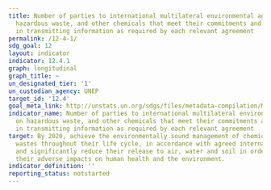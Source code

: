 ```yaml
---
title: Number of parties to international multilateral environmental agreements on
  hazardous waste, and other chemicals that meet their commitments and obligations
  in transmitting information as required by each relevant agreement
permalink: /12-4-1/
sdg_goal: 12
layout: indicator
indicator: 12.4.1
graph: longitudinal
graph_title: ~
un_designated_tier: '1'
un_custodian_agency: UNEP
target_id: '12.4'
goal_meta_link: http://unstats.un.org/sdgs/files/metadata-compilation/Metadata-Goal-12.pdf
indicator_name: Number of parties to international multilateral environmental agreements
  on hazardous waste, and other chemicals that meet their commitments and obligations
  in transmitting information as required by each relevant agreement
target: By 2020, achieve the environmentally sound management of chemicals and all
  wastes throughout their life cycle, in accordance with agreed international frameworks,
  and significantly reduce their release to air, water and soil in order to minimize
  their adverse impacts on human health and the environment.
indicator_definition: ''
reporting_status: notstarted
---
```

